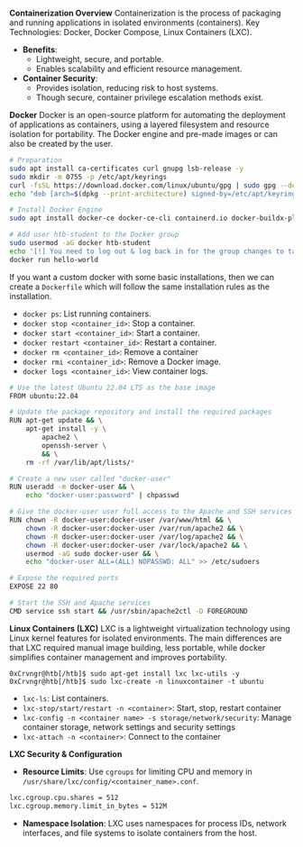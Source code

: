 
**Containerization Overview**
Containerization is the process of packaging and running applications in isolated environments (containers). Key Technologies: Docker, Docker Compose, Linux Containers (LXC).
- **Benefits**:
    - Lightweight, secure, and portable.
    - Enables scalability and efficient resource management.
- **Container Security**:
    - Provides isolation, reducing risk to host systems.
    - Though secure, container privilege escalation methods exist.

**Docker**
Docker is an open-source platform for automating the deployment of applications as containers, using a layered filesystem and resource isolation for portability. The Docker engine and pre-made images or can also be created by the user. 

```bash
# Preparation
sudo apt install ca-certificates curl gnupg lsb-release -y
sudo mkdir -m 0755 -p /etc/apt/keyrings
curl -fsSL https://download.docker.com/linux/ubuntu/gpg | sudo gpg --dearmor -o /etc/apt/keyrings/docker.gpg
echo "deb [arch=$(dpkg --print-architecture) signed-by=/etc/apt/keyrings/docker.gpg] https://download.docker.com/linux/ubuntu $(lsb_release -cs) stable" | sudo tee /etc/apt/sources.list.d/docker.list > /dev/null

# Install Docker Engine
sudo apt install docker-ce docker-ce-cli containerd.io docker-buildx-plugin docker-compose-plugin -y

# Add user htb-student to the Docker group
sudo usermod -aG docker htb-student
echo '[!] You need to log out & log back in for the group changes to take effect.'
docker run hello-world
```

If you want a custom docker with some basic installations, then we can create a `Dockerfile` which will follow the same installation rules as the installation.
- `docker ps`: List running containers.
- `docker stop <container_id>`: Stop a container.
- `docker start <container_id>`: Start a container.
- `docker restart <container_id>`: Restart a container.
- `docker rm <container_id>`: Remove a container
- `docker rmi <container_id>`: Remove a Docker image.
- `docker logs <container_id>`: View container logs.

```bash
# Use the latest Ubuntu 22.04 LTS as the base image
FROM ubuntu:22.04

# Update the package repository and install the required packages
RUN apt-get update && \
    apt-get install -y \
        apache2 \
        openssh-server \
        && \
    rm -rf /var/lib/apt/lists/*

# Create a new user called "docker-user"
RUN useradd -m docker-user && \
    echo "docker-user:password" | chpasswd

# Give the docker-user user full access to the Apache and SSH services
RUN chown -R docker-user:docker-user /var/www/html && \
    chown -R docker-user:docker-user /var/run/apache2 && \
    chown -R docker-user:docker-user /var/log/apache2 && \
    chown -R docker-user:docker-user /var/lock/apache2 && \
    usermod -aG sudo docker-user && \
    echo "docker-user ALL=(ALL) NOPASSWD: ALL" >> /etc/sudoers

# Expose the required ports
EXPOSE 22 80

# Start the SSH and Apache services
CMD service ssh start && /usr/sbin/apache2ctl -D FOREGROUND
```

 **Linux Containers (LXC)**
LXC is a lightweight virtualization technology using Linux kernel features for isolated environments. The main differences are that LXC required manual image building, less portable, while docker simplifies container management and improves portability.

```shell-session
0xCrvngr@htb[/htb]$ sudo apt-get install lxc lxc-utils -y
0xCrvngr@htb[/htb]$ sudo lxc-create -n linuxcontainer -t ubuntu
```

- `lxc-ls`: List containers.
- `lxc-stop/start/restart -n <container>`: Start, stop, restart container
- `lxc-config -n <container name> -s storage/network/security`: Manage container storage, network settings and security settings
- `lxc-attach -n <container>`: Connect to the container

 **LXC Security & Configuration**

- **Resource Limits**: Use `cgroups` for limiting CPU and memory in `/usr/share/lxc/config/<container_name>.conf`.

```txt
lxc.cgroup.cpu.shares = 512
lxc.cgroup.memory.limit_in_bytes = 512M
```

- **Namespace Isolation**: LXC uses namespaces for process IDs, network interfaces, and file systems to isolate containers from the host.